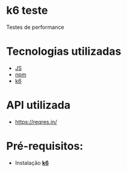 # k6 teste
Testes de performance

# Tecnologias utilizadas
- [JS](https://developer.mozilla.org/pt-BR/docs/Web/JavaScript) 
- [npm](https://www.npmjs.com/)
- [k6](https://k6.io/)

# API utilizada
- https://reqres.in/

# Pré-requisitos: 
- Instalação [**k6**](https://k6.io/docs/getting-started/installation/)


